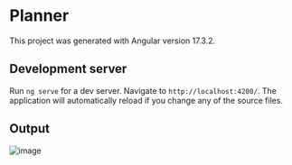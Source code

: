 # Planner

This project was generated with Angular version 17.3.2.

## Development server

Run `ng serve` for a dev server. Navigate to `http://localhost:4200/`. The application will automatically reload if you change any of the source files.

## Output
![image](https://github.com/Haresh-729/Planner/assets/108918863/08e01b5e-84c7-4aea-b29c-2213d3a5f0b5)
